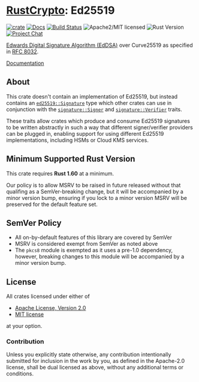 # [RustCrypto]: Ed25519

[![crate][crate-image]][crate-link]
[![Docs][docs-image]][docs-link]
[![Build Status][build-image]][build-link]
![Apache2/MIT licensed][license-image]
![Rust Version][rustc-image]
[![Project Chat][chat-image]][chat-link]

[Edwards Digital Signature Algorithm (EdDSA)][1] over Curve25519 as specified
in [RFC 8032][2].

[Documentation][docs-link]

## About

This crate doesn't contain an implementation of Ed25519, but instead
contains an [`ed25519::Signature`][3] type which other crates can use in
conjunction with the [`signature::Signer`][4] and [`signature::Verifier`][5]
traits.

These traits allow crates which produce and consume Ed25519 signatures
to be written abstractly in such a way that different signer/verifier
providers can be plugged in, enabling support for using different
Ed25519 implementations, including HSMs or Cloud KMS services.

## Minimum Supported Rust Version

This crate requires **Rust 1.60** at a minimum.

Our policy is to allow MSRV to be raised in future released without that
qualifing as a SemVer-breaking change, but it will be accompanied by a minor
version bump, ensuring if you lock to a minor version MSRV will be preserved
for the default feature set.

## SemVer Policy

- All on-by-default features of this library are covered by SemVer
- MSRV is considered exempt from SemVer as noted above
- The `pkcs8` module is exempted as it uses a pre-1.0 dependency, however,
  breaking changes to this module will be accompanied by a minor version bump.

## License

All crates licensed under either of

 * [Apache License, Version 2.0](http://www.apache.org/licenses/LICENSE-2.0)
 * [MIT license](http://opensource.org/licenses/MIT)

at your option.

### Contribution

Unless you explicitly state otherwise, any contribution intentionally submitted
for inclusion in the work by you, as defined in the Apache-2.0 license, shall be
dual licensed as above, without any additional terms or conditions.

[//]: # (badges)

[crate-image]: https://buildstats.info/crate/ed25519
[crate-link]: https://crates.io/crates/ed25519
[docs-image]: https://docs.rs/ed25519/badge.svg
[docs-link]: https://docs.rs/ed25519/
[build-image]: https://github.com/RustCrypto/signatures/actions/workflows/ed25519.yml/badge.svg
[build-link]: https://github.com/RustCrypto/signatures/actions/workflows/ed25519.yml
[license-image]: https://img.shields.io/badge/license-Apache2.0/MIT-blue.svg
[rustc-image]: https://img.shields.io/badge/rustc-1.60+-blue.svg
[chat-image]: https://img.shields.io/badge/zulip-join_chat-blue.svg
[chat-link]: https://rustcrypto.zulipchat.com/#narrow/stream/260048-signatures

[//]: # (links)

[RustCrypto]: https://github.com/RustCrypto

[//]: # (footnotes)

[1]: https://en.wikipedia.org/wiki/EdDSA
[2]: https://tools.ietf.org/html/rfc8032
[3]: https://docs.rs/ed25519/latest/ed25519/struct.Signature.html
[4]: https://docs.rs/signature/latest/signature/trait.Signer.html
[5]: https://docs.rs/signature/latest/signature/trait.Verifier.html
